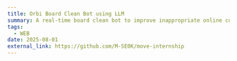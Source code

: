 ```yaml
---
title: Orbi Board Clean Bot using LLM
summary: A real-time board clean bot to improve inappropriate online culture. Tracks users' posts and comments, and applies regulations to content within the service.
tags:
  - WEB
date: 2025-08-01
external_link: https://github.com/M-SE0K/move-internship
---
```


<div id="project-cleanbot"></div>

